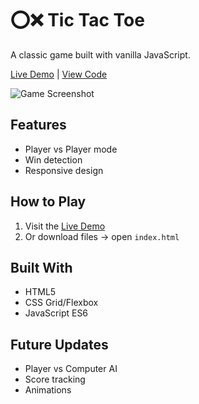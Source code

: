 # ⭕❌ Tic Tac Toe  
A classic game built with vanilla JavaScript.  

[Live Demo](YOUR_NETLIFY_LINK) | [View Code](YOUR_GITHUB_REPO_LINK)  

![Game Screenshot](screenshot.png)  

## Features  
- Player vs Player mode  
- Win detection  
- Responsive design  

## How to Play  
1. Visit the [Live Demo](YOUR_NETLIFY_LINK)  
2. Or download files → open `index.html`  

## Built With  
- HTML5  
- CSS Grid/Flexbox  
- JavaScript ES6  

## Future Updates  
- Player vs Computer AI  
- Score tracking  
- Animations  
